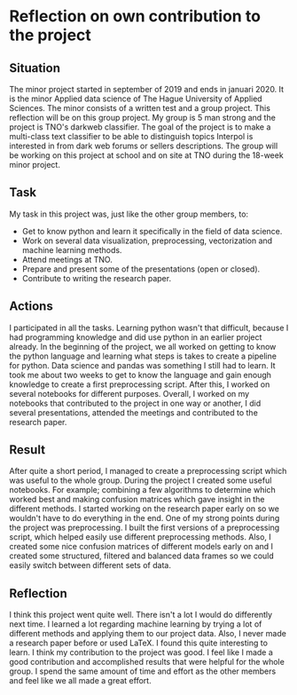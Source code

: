 #  Reflection on own contribution to the project

## Situation
The minor project started in september of 2019 and ends in januari 2020. It is the minor Applied data science of The Hague University of Applied Sciences. The minor consists of a written test and a group project. This reflection will be on this group project. My group is 5 man strong and the project is TNO's darkweb classifier. The goal of the project is to make a  multi-class text classifier to be able to distinguish topics Interpol is interested in from dark web forums or sellers descriptions. The group will be working on this project at school and on site at TNO during the 18-week minor project.

## Task
My task in this project was, just like the other group members, to: 
- Get to know python and learn it specifically in the field of data science.
- Work on several data visualization, preprocessing, vectorization and machine learning methods.
- Attend meetings at TNO.
- Prepare and present some of the presentations (open or closed).
- Contribute to writing the research paper.

## Actions
I participated in all the tasks. Learning python wasn't that difficult, because I had programming knowledge and did use python in an earlier project already. In the beginning of the project, we all worked on getting to know the python language and learning what steps is takes to create a pipeline for python. Data science and pandas was something I still had to learn. It took me about two weeks to get to know the language and gain enough knowledge to create a first preprocessing script. After this, I worked on several notebooks for different purposes. Overall, I worked on my notebooks that contributed to the project in one way or another, I did several presentations, attended the meetings and contributed to the research paper. 

## Result
After quite a short period, I managed to create a preprocessing script which was useful to the whole group. During the project I created some useful notebooks. For example; combining a few algorithms to determine which worked best and making confusion matrices which gave insight in the different methods. I started working on the research paper early on so we wouldn't have to do everything in the end. One of my strong points during the project was preprocessing. I built the first versions of a preprocessing script, which helped easily use different preprocessing methods. Also, I created some nice confusion matrices of different models early on and I created some structured, filtered and balanced data frames so we could easily switch between different sets of data.

## Reflection
I think this project went quite well. There isn't a lot I would do differently next time. I learned a lot regarding machine learning by trying a lot of different methods and applying them to our project data. Also, I never made a research paper before or used LaTeX. I found this quite interesting to learn. I think my contribution to the project was good. I feel like I made a good contribution and accomplished results that were helpful for the whole group. I spend the same amount of time and effort as the other members and feel like we all made a great effort.


